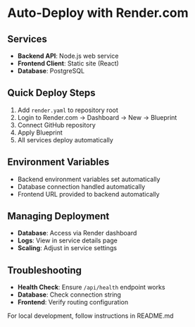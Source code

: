 # Auto-Deploy with Render.com

## Services

- **Backend API**: Node.js web service
- **Frontend Client**: Static site (React)
- **Database**: PostgreSQL

## Quick Deploy Steps

1. Add `render.yaml` to repository root
2. Login to Render.com → Dashboard → New → Blueprint
3. Connect GitHub repository
4. Apply Blueprint
5. All services deploy automatically

## Environment Variables

- Backend environment variables set automatically
- Database connection handled automatically
- Frontend URL provided to backend automatically

## Managing Deployment

- **Database**: Access via Render dashboard
- **Logs**: View in service details page
- **Scaling**: Adjust in service settings

## Troubleshooting

- **Health Check**: Ensure `/api/health` endpoint works
- **Database**: Check connection string
- **Frontend**: Verify routing configuration

For local development, follow instructions in README.md
